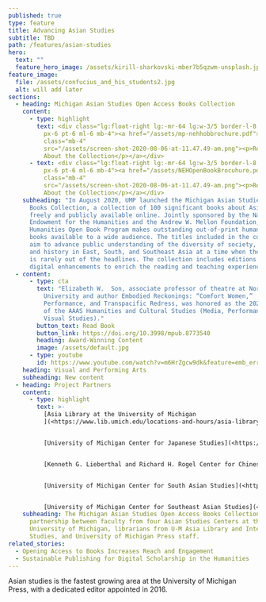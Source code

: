 ```yaml
---
published: true
type: feature
title: Advancing Asian Studies
subtitle: TBD
path: /features/asian-studies
hero:
  text: ""
  feature_hero_image: /assets/kirill-sharkovski-mber7b5qzwm-unsplash.jpg
feature_image:
  file: /assets/confucius_and_his_students2.jpg
  alt: will add later
sections:
  - heading: Michigan Asian Studies Open Access Books Collection
    content:
      - type: highlight
        text: <div class="lg:float-right lg:-mr-64 lg:w-3/5 border-l-8 border-sea-blue
          px-6 pt-6 ml-6 mb-4"><a href="/assets/mp-nehhobbrochure.pdf"><img
          class="mb-4"
          src="/assets/screen-shot-2020-08-06-at-11.47.49-am.png"><p>Read More
          About the Collection</p></a></div>
      - text: <div class="lg:float-right lg:-mr-64 lg:w-3/5 border-l-8 border-sea-blue
          px-6 pt-6 ml-6 mb-4"><a href="/assets/NEHOpenBookBrocuhure.pdf"><img
          class="mb-4"
          src="/assets/screen-shot-2020-08-06-at-11.47.49-am.png"><p>Read More
          About the Collection</p></a></div>
    subheading: "In August 2020, UMP launched the Michigan Asian Studies Open Access
      Books Collection, a collection of 100 significant books about Asia made
      freely and publicly available online. Jointly sponsored by the National
      Endowment for the Humanities and the Andrew W. Mellon Foundation, the
      Humanities Open Book Program makes outstanding out-of-print humanities
      books available to a wide audience. The titles included in the collection
      aim to advance public understanding of the diversity of society, culture,
      and history in East, South, and Southeast Asia at a time when the region
      is rarely out of the headlines. The collection includes editions that use
      digital enhancements to enrich the reading and teaching experience. "
  - content:
      - type: cta
        text: "Elizabeth W.  Son, associate professor of theatre at Northwestern
          University and author Embodied Reckonings: “Comfort Women,”
          Performance, and Transpacific Redress, was honored as the 2020 Winner
          of the AAAS Humanities and Cultural Studies (Media, Performance, and
          Visual Studies)."
        button_text: Read Book
        button_link: https://doi.org/10.3998/mpub.8773540
        heading: Award-Winning Content
        image: /assets/default.jpg
      - type: youtube
        id: https://www.youtube.com/watch?v=m6HrZgcw9dk&feature=emb_err_watch_on_yt
    heading: Visual and Performing Arts
    subheading: New content
  - heading: Project Partners
    content:
      - type: highlight
        text: >-
          [Asia Library at the University of Michigan
          ](<https://www.lib.umich.edu/locations-and-hours/asia-library/collections-and-history>)


          [University of Michigan Center for Japanese Studies](<https://ii.umich.edu/cjs>)


          [Kenneth G. Lieberthal and Richard H. Rogel Center for Chinese Studies at the University of Michigan](<https://ii.umich.edu/lrccs>) 


          [University of Michigan Center for South Asian Studies](<https://ii.umich.edu/csas>) 


          [University of Michigan Center for Southeast Asian Studies](<https://ii.umich.edu/cseas>)
    subheading: The Michigan Asian Studies Open Access Books Collection grew from a
      partnership between faculty from four Asian Studies Centers at the
      University of Michigan, librarians from U-M Asia Library and International
      Studies, and University of Michigan Press staff.
related_stories:
  - Opening Access to Books Increases Reach and Engagement
  - Sustainable Publishing for Digital Scholarship in the Humanities
---
```

Asian studies is the fastest growing area at the University of Michigan Press, with a dedicated editor appointed in 2016.
